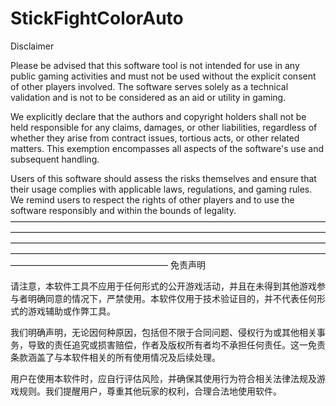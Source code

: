 # StickFightColorAuto
Disclaimer

Please be advised that this software tool is not intended for use in any public gaming activities and must not be used without the explicit consent of other players involved. The software serves solely as a technical validation and is not to be considered as an aid or utility in gaming.

We explicitly declare that the authors and copyright holders shall not be held responsible for any claims, damages, or other liabilities, regardless of whether they arise from contract issues, tortious acts, or other related matters. This exemption encompasses all aspects of the software's use and subsequent handling.

Users of this software should assess the risks themselves and ensure that their usage complies with applicable laws, regulations, and gaming rules. We remind users to respect the rights of other players and to use the software responsibly and within the bounds of legality.
——————————————————————————————————————————————————————————————————————————————————————————————————————————————————————————————————————————————————————————————————
免责声明

请注意，本软件工具不应用于任何形式的公开游戏活动，并且在未得到其他游戏参与者明确同意的情况下，严禁使用。本软件仅用于技术验证目的，并不代表任何形式的游戏辅助或作弊工具。

我们明确声明，无论因何种原因，包括但不限于合同问题、侵权行为或其他相关事务，导致的责任追究或损害赔偿，作者及版权所有者均不承担任何责任。这一免责条款涵盖了与本软件相关的所有使用情况及后续处理。

用户在使用本软件时，应自行评估风险，并确保其使用行为符合相关法律法规及游戏规则。我们提醒用户，尊重其他玩家的权利，合理合法地使用软件。
